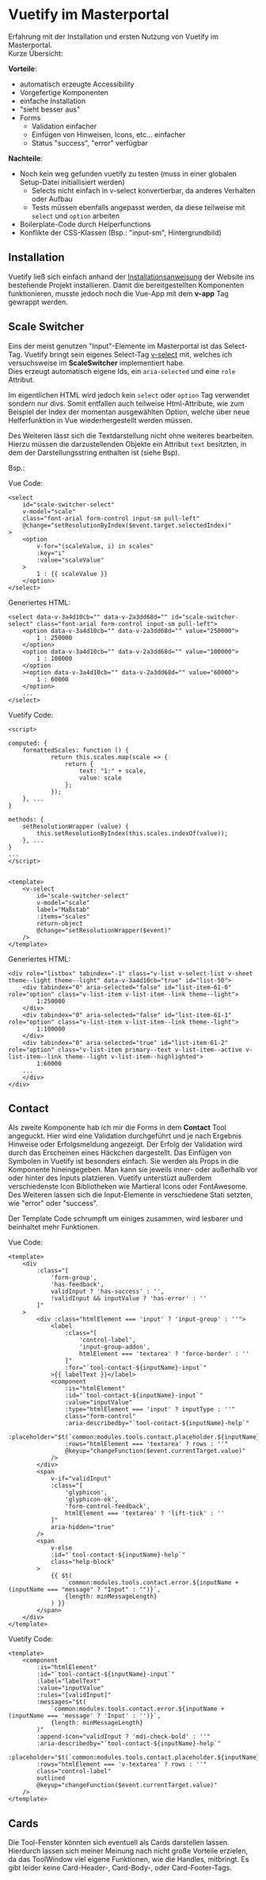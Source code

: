 # Vuetify im Masterportal

Erfahrung mit der Installation und ersten Nutzung von Vuetify im Masterportal.   
Kurze Übersicht:

**Vorteile**:
- automatisch erzeugte Accessibility
- Vorgefertige Komponenten
- einfache Installation
- "sieht besser aus"
- Forms
    - Validation einfacher
    - Einfügen von Hinweisen, Icons, etc... einfacher
    - Status "success", "error" verfügbar

**Nachteile**:
- Noch kein weg gefunden vuetify zu testen (muss in einer globalen Setup-Datei initiallisiert werden)
    - Selects nicht einfach in v-select konvertierbar, da anderes Verhalten oder Aufbau
    - Tests müssen ebenfalls angepasst werden, da diese teilweise mit ``select`` und ``option`` arbeiten
- Boilerplate-Code durch Helperfunctions
- Konflikte der CSS-Klassen (Bsp.: "input-sm", Hintergrundbild)


## Installation

Vuetify ließ sich einfach anhand der [Installationsanweisung](https://vuetifyjs.com/en/getting-started/installation/#webpack-install) der Website ins bestehende Projekt installieren. Damit die bereitgestellten Komponenten funktionieren, musste jedoch noch die Vue-App mit dem **v-app** Tag gewrappt werden.


## Scale Switcher

Eins der meist genutzen "Input"-Elemente im Masterportal ist das Select-Tag. Vuetify bringt sein eigenes Select-Tag [v-select](https://vuetifyjs.com/en/components/selects/) mit, welches ich versuchsweise im **ScaleSwitcher** implementiert habe.  
Dies erzeugt automatisch eigene Ids, ein ``aria-selected`` und eine ``role`` Attribut.   

Im eigentlichen HTML wird jedoch kein ``select`` oder ``option`` Tag verwendet sondern nur divs. Somit entfallen auch teilweise Html-Attribute, wie zum Beispiel der Index der momentan ausgewählten Option, welche über neue Helferfunktion in Vue wiederhergestellt werden müssen.  

Des Weiteren lässt sich die Textdarstellung nicht ohne weiteres bearbeiten. Hierzu müssen die darzustellenden Objekte ein Attribut ``text`` besitzten, in dem der Darstellungsstring enthalten ist (siehe Bsp).

Bsp.: 

Vue Code:
```
<select
    id="scale-switcher-select"
    v-model="scale"
    class="font-arial form-control input-sm pull-left"
    @change="setResolutionByIndex($event.target.selectedIndex)"
>
    <option
        v-for="(scaleValue, i) in scales"
        :key="i"
        :value="scaleValue"
    >
        1 : {{ scaleValue }}
    </option>
</select>
```
Generiertes HTML:
```
<select data-v-3a4d10cb="" data-v-2a3dd68d="" id="scale-switcher-select" class="font-arial form-control input-sm pull-left">
    <option data-v-3a4d10cb="" data-v-2a3dd68d="" value="250000">
        1 : 250000
    </option>
    <option data-v-3a4d10cb="" data-v-2a3dd68d="" value="100000">
        1 : 100000
    </option
    ><option data-v-3a4d10cb="" data-v-2a3dd68d="" value="60000">
        1 : 60000
    </option>
    ...
</select>
```

Vuetify Code:
```
<script>

computed: {
    formattedScales: function () {
            return this.scales.map(scale => {
                return {
                    text: "1:" + scale,
                    value: scale
                };
            });
    }, ...
}

methods: {
    setResolutionWrapper (value) {
        this.setResolutionByIndex(this.scales.indexOf(value));
    }, ...
}
...
</script>


<template>
    <v-select
        id="scale-switcher-select"
        v-model="scale"
        label="Maßstab"
        :items="scales"
        return-object
        @change="setResolutionWrapper($event)"
    />
</template>
```
Generiertes HTML:
```
<div role="listbox" tabindex="-1" class="v-list v-select-list v-sheet theme--light theme--light" data-v-3a4d10cb="true" id="list-50">
    <div tabindex="0" aria-selected="false" id="list-item-61-0" role="option" class="v-list-item v-list-item--link theme--light">
        1:250000
    </div>
    <div tabindex="0" aria-selected="false" id="list-item-61-1" role="option" class="v-list-item v-list-item--link theme--light">
        1:100000
    </div>
    <div tabindex="0" aria-selected="true" id="list-item-61-2" role="option" class="v-list-item primary--text v-list-item--active v-list-item--link theme--light v-list-item--highlighted">
        1:60000
    ...
    </div>
</div>
```

## Contact

Als zweite Komponente hab ich mir die Forms in dem **Contact** Tool angeguckt. Hier wird eine Validation durchgeführt und je nach Ergebnis Hinweise oder Erfolgsmeldung angezeigt.  Der Erfolg der Validation wird durch das Erscheinen eines Häckchen dargestellt. Das Einfügen von Symbolen in Vuetify ist besonders einfach. Sie werden als Props in die Komponente hineingegeben. Man kann sie jeweils inner- oder außerhalb vor oder hinter des Inputs platzieren. Vuetify unterstüzt außerdem verschiedenste Icon Bibliotheken wie Martieral Icons oder FontAwesome. Des Weiteren lassen sich die Input-Elemente in verschiedene Stati setzten, wie "error" oder "success".

Der Template Code schrumpft um einiges zusammen, wird lesbarer und beinhaltet mehr Funktionen.

Vue Code:
```
<template>
    <div
        :class="[
            'form-group',
            'has-feedback',
            validInput ? 'has-success' : '',
            !validInput && inputValue ? 'has-error' : ''
        ]"
    >
        <div :class="htmlElement === 'input' ? 'input-group' : ''">
            <label
                :class="[
                    'control-label',
                    'input-group-addon',
                    htmlElement === 'textarea' ? 'force-border' : ''
                ]"
                :for="`tool-contact-${inputName}-input`"
            >{{ labelText }}</label>
            <component
                :is="htmlElement"
                :id="`tool-contact-${inputName}-input`"
                :value="inputValue"
                :type="htmlElement === 'input' ? inputType : ''"
                class="form-control"
                :aria-describedby="`tool-contact-${inputName}-help`"
                :placeholder="$t(`common:modules.tools.contact.placeholder.${inputName}`)"
                :rows="htmlElement === 'textarea' ? rows : ''"
                @keyup="changeFunction($event.currentTarget.value)"
            />
        </div>
        <span
            v-if="validInput"
            :class="[
                'glyphicon',
                'glyphicon-ok',
                'form-control-feedback',
                htmlElement === 'textarea' ? 'lift-tick' : ''
            ]"
            aria-hidden="true"
        />
        <span
            v-else
            :id="`tool-contact-${inputName}-help`"
            class="help-block"
        >
            {{ $t(
                `common:modules.tools.contact.error.${inputName + (inputName === "message" ? "Input" : "")}`,
                {length: minMessageLength}
            ) }}
        </span>
    </div>
</template>
```

Vuetify Code:

```
<template>
    <component
        :is="htmlElement"
        :id="`tool-contact-${inputName}-input`"
        :label="labelText"
        :value="inputValue"
        :rules="[validInput]"
        :messages="$t(
            `common:modules.tools.contact.error.${inputName + (inputName === 'message' ? 'Input' : '')}`,
            {length: minMessageLength}
        )"
        :append-icon="validInput ? 'mdi-check-bold' : ''"
        :aria-describedby="`tool-contact-${inputName}-help`"
        :placeholder="$t(`common:modules.tools.contact.placeholder.${inputName}`)"
        :rows="htmlElement === 'v-textarea' ? rows : ''"
        class="control-label"
        outlined
        @keyup="changeFunction($event.currentTarget.value)"
    />
</template>
```


## Cards

Die Tool-Fenster könnten sich eventuell als Cards darstellen lassen. Hierdurch lassen sich meiner Meinung nach nicht große Vorteile erzielen, da das ToolWindow viel eigene Funktionen, wie die Handles, mitbringt. Es gibt leider keine Card-Header-, Card-Body-, oder Card-Footer-Tags.
